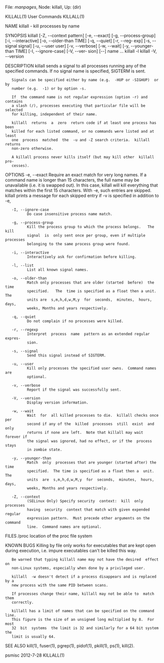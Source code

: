 File: *manpages*,  Node: killall,  Up: (dir)

KILLALL(1)                       User Commands                      KILLALL(1)



NAME
       killall - kill processes by name

SYNOPSIS
       killall [-Z, --context pattern] [-e, --exact] [-g, --process-group]
       [-i, --interactive] [-o, --older-than TIME] [-q, --quiet] [-r, --reg‐
       exp] [-s, --signal signal] [-u, --user user] [-v, --verbose]
       [-w, --wait] [-y, --younger-than TIME] [-I, --ignore-case] [-V, --ver‐
       sion] [--] name ...
       killall -l
       killall -V, --version

DESCRIPTION
       killall  sends  a  signal to all processes running any of the specified
       commands.  If no signal name is specified, SIGTERM is sent.

       Signals can be specified either by name (e.g.  -HUP or -SIGHUP)  or  by
       number (e.g.  -1) or by option -s.

       If  the command name is not regular expression (option -r) and contains
       a slash (/), processes executing that particular file will be  selected
       for killing, independent of their name.

       killall  returns  a  zero  return code if at least one process has been
       killed for each listed command, or no commands were listed and at least
       one  process  matched  the  -u and -Z search criteria.  killall returns
       non-zero otherwise.

       A killall process never kills itself (but may kill other  killall  pro‐
       cesses).

OPTIONS
       -e, --exact
              Require  an  exact match for very long names.  If a command name
              is longer than 15 characters, the full name may  be  unavailable
              (i.e.   it  is  swapped  out).   In this case, killall will kill
              everything that matches within the first  15  characters.   With
              -e, such entries are skipped.  killall prints a message for each
              skipped entry if -v is specified in addition to -e,

       -I, --ignore-case
              Do case insensitive process name match.

       -g, --process-group
              Kill the process group to which the process belongs.   The  kill
              signal  is  only sent once per group, even if multiple processes
              belonging to the same process group were found.

       -i, --interactive
              Interactively ask for confirmation before killing.

       -l, --list
              List all known signal names.

       -o, --older-than
              Match only processes that are older (started  before)  the  time
              specified.   The  time is specified as a float then a unit.  The
              units are  s,m,h,d,w,M,y  for  seconds,  minutes,  hours,  days,
              weeks, Months and years respectively.

       -q, --quiet
              Do not complain if no processes were killed.

       -r, --regexp
              Interpret  process  name  pattern as an extended regular expres‐
              sion.

       -s, --signal
              Send this signal instead of SIGTERM.

       -u, --user
              Kill only processes the specified user owns.  Command names  are
              optional.

       -v, --verbose
              Report if the signal was successfully sent.

       -V, --version
              Display version information.

       -w, --wait
              Wait  for  all killed processes to die.  killall checks once per
              second if any of the  killed  processes  still  exist  and  only
              returns if none are left.  Note that killall may wait forever if
              the signal was ignored, had no effect, or if the  process  stays
              in zombie state.

       -y, --younger-than
              Match  only  processes that are younger (started after) the time
              specified.  The time is specified as a float then a  unit.   The
              units  are  s,m,h,d,w,M,y  for  seconds,  minutes,  hours, days,
              weeks, Months and years respectively.

       -Z, --context
              (SELinux Only) Specify security  context:  kill  only  processes
              having  security  context that match with given expended regular
              expression pattern.  Must precede other arguments on the command
              line.  Command names are optional.

FILES
       /proc  location of the proc file system

KNOWN BUGS
       Killing  by  file  only works for executables that are kept open during
       execution, i.e. impure executables can't be killed this way.

       Be warned that typing killall name may not have the desired  effect  on
       non-Linux systems, especially when done by a privileged user.

       killall  -w doesn't detect if a process disappears and is replaced by a
       new process with the same PID between scans.

       If processes change their name, killall may not be able to  match  them
       correctly.

       killall has a limit of names that can be specified on the command line.
       This figure is the size of an unsigned long multiplied by 8.  For  most
       32  bit  systems  the limit is 32 and similarly for a 64 bit system the
       limit is usually 64.

SEE ALSO
       kill(1), fuser(1), pgrep(1), pidof(1), pkill(1), ps(1), kill(2).



psmisc                             2012-7-28                        KILLALL(1)
